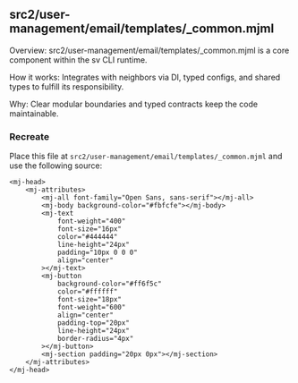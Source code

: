 ## src2/user-management/email/templates/_common.mjml

Overview: src2/user-management/email/templates/_common.mjml is a core component within the sv CLI runtime.

How it works: Integrates with neighbors via DI, typed configs, and shared types to fulfill its responsibility.

Why: Clear modular boundaries and typed contracts keep the code maintainable.

### Recreate

Place this file at `src2/user-management/email/templates/_common.mjml` and use the following source:

```
<mj-head>
	<mj-attributes>
		<mj-all font-family="Open Sans, sans-serif"></mj-all>
		<mj-body background-color="#fbfcfe"></mj-body>
		<mj-text
			font-weight="400"
			font-size="16px"
			color="#444444"
			line-height="24px"
			padding="10px 0 0 0"
			align="center"
		></mj-text>
		<mj-button
			background-color="#ff6f5c"
			color="#ffffff"
			font-size="18px"
			font-weight="600"
			align="center"
			padding-top="20px"
			line-height="24px"
			border-radius="4px"
		></mj-button>
		<mj-section padding="20px 0px"></mj-section>
	</mj-attributes>
</mj-head>

```

